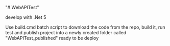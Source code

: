 "# WebAPITest" 

develop with .Net 5


Use build.cmd batch script to download the code from the repo, build it, run test and publish project into a newly created folder called "WebAPITest_published" ready to be deploy


